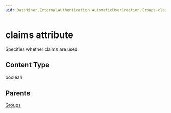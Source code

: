 ```yaml
---
uid: DataMiner.ExternalAuthentication.AutomaticUserCreation.Groups-claims
---
```


# claims attribute

Specifies whether claims are used.

## Content Type

boolean

## Parents

[Groups](xref:DataMiner.ExternalAuthentication.AutomaticUserCreation.Groups)
